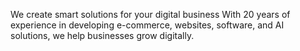 We create smart solutions for your digital business
With 20 years of experience in developing e-commerce, websites, software, and AI solutions, we help businesses grow digitally.
